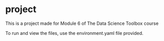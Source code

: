 # project

This is a project made for Module 6 of The Data Science Toolbox course

To run and view the files, use the environment.yaml file provided.